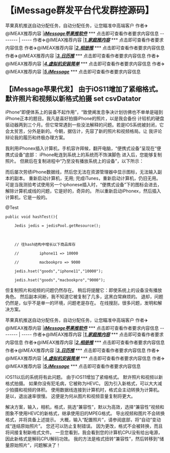 # 【iMessage群发平台代发群控源码】
苹果真机推送自动分配任务，自动分配任务，让您瞄准中高端客户
作者✈️@IMEAX推荐内容     |[***iMessage苹果推软件***](https://imessagee.github.io/) *** 点击即可查看作者要求内容信息
-------- | -----
作者✈️@IMEAX推荐内容     |[***1.家庭推内容***](https://imessagee.github.io/) *** 点击即可查看作者要求内容信息
作者✈️@IMEAX推荐内容     |[***2.相册推***](https://imessagee.github.io/) *** 点击即可查看作者要求内容信息
作者✈️@IMEAX推荐内容     |[***3.日历推***](https://imessagee.github.io/) *** 点击即可查看作者要求内容信息
作者✈️@IMEAX推荐内容     |[***4.虚拟机安装简单***](https://imessagee.github.io/) *** 点击即可查看作者要求内容信息
作者✈️@IMEAX推荐内容     |[***5.iMessage***](https://imessagee.github.io/) *** 点击即可查看作者要求内容信息

## 【iMessage苹果代发】 由于iOS11增加了紧缩格式。 默许照片和视频以新格式拍摄 set csvDatator
iPhone“即便体系上的装备不起作用”，“致使阐发息争决计划彷佛也不单单是碰到iPhone正本的题目。我凡是喜好拍摄iPhone的照片，以是我会备份 计较机的硬盘驱动器两到三个月。但它常常遇到一些没法解释的问题。若是IOS系统被封闭，它会太贫苦，分外是新的。今朝，据估计，先容了新的照片和视频格局。让 我评论辩论我的履历和终极办理方案。

我利用iPhonex插入计算机，手机容许拜候，翻开电脑，“便携式设备”呈现在“便携式设备”底部：
iPhone毗连到系统上的系统而不饰演脚色
进入后，您能够复制照片。 但厥后在复制进程中“乃至没有播放系统上的设备”，以下所示：

而后屡次劳绩iPhone数据线，然后您无法在资源管理器中显示图标，无法输入副本的副本。 重新启动计算机，无用; 完成iTunes，重新启动计算机，仍旧无用。 可是当我测验考试使用另一个iphonese插入时，“便携式设备”下的图标会进去，解除计算机或线的问题，它是好的，奇异的。 所以重新启动iPhonex，然后插入计算机，它是一般的。

@Test

    public void hashTest(){

        Jedis jedis = jedisPool.getResource();

 

        // 往hash结构中增长以下商品库存

        //         iphone11 => 10000

        //         macbookpro => 9000

        jedis.hset("goods","iphone11","10000");

        jedis.hset("goods","macbookpro","9000");


但复制照片和视频的问题仍然存在。 稍后将提醒它：即使系统上的设备没有播放角色。 然后副本间断，我不知道它被复制了几多，这黑白常麻烦的。 退却，问题仍然是，似乎不是单一的环境，问题老是存在。
在线搜刮，很多问题，发明和解决方案。

苹果真机推送自动分配任务，自动分配任务，让您瞄准中高端客户
作者✈️@IMEAX推荐内容     |[***iMessage苹果推软件***](https://imessagee.github.io/) *** 点击即可查看作者要求内容信息
-------- | -----
作者✈️@IMEAX推荐内容     |[***1.家庭推内容***](https://imessagee.github.io/) *** 点击即可查看作者要求内容信息
作者✈️@IMEAX推荐内容     |[***2.相册推***](https://imessagee.github.io/) *** 点击即可查看作者要求内容信息
作者✈️@IMEAX推荐内容     |[***3.日历推***](https://imessagee.github.io/) *** 点击即可查看作者要求内容信息
作者✈️@IMEAX推荐内容     |[***4.虚拟机安装简单***](https://imessagee.github.io/) *** 点击即可查看作者要求内容信息
作者✈️@IMEAX推荐内容     |[***5.iMessage***](https://imessagee.github.io/) *** 点击即可查看作者要求内容信息


iOS11以后的系统将有此问题。 由于iOS11增加了紧缩格式。 默许照片和视频以新格式拍摄。 如果你没有犯毛病，它被称为HEVC。 因为引入新格式，可以大大减少拍摄和视频的体积。 使用数据线连接到计算机时，格式会主动转换为计算机。 是以，退出速率很慢。 这便是为何从图片和视频音量复制将更大。



解决方案，输入，相机，格式，挑选“兼容性”，默以为高效，选择“兼容性”视频和图象不使用HEVC的新格式，继承使用旧的MPEG格式。 导出视频和图片不会转换格式，并将具备上述提示。
大概，输入“配置照片”，请参阅底部，将“自动”变动成“连结原始照片”。 您还可以防止复制错误。 因为更改，格式不会被转换，而且将间接复制新格式文件。 一旦您看到，我会看到您的计算机CPU没有给出电源，因此新格式是解码CPU解码功效。
我的方法是格式扭转“兼容性”，然后转移到“储量原始照片”，问题解决了！